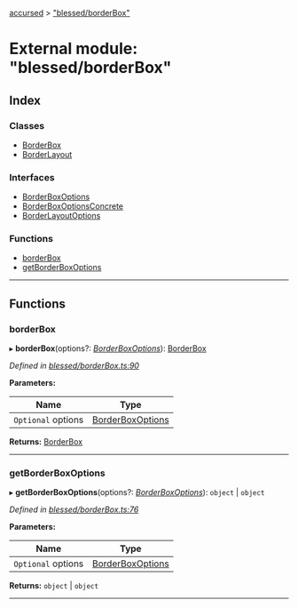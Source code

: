 [accursed](../README.md) > ["blessed/borderBox"](../modules/_blessed_borderbox_.md)

# External module: "blessed/borderBox"

## Index

### Classes

* [BorderBox](../classes/_blessed_borderbox_.borderbox.md)
* [BorderLayout](../classes/_blessed_borderbox_.borderlayout.md)

### Interfaces

* [BorderBoxOptions](../interfaces/_blessed_borderbox_.borderboxoptions.md)
* [BorderBoxOptionsConcrete](../interfaces/_blessed_borderbox_.borderboxoptionsconcrete.md)
* [BorderLayoutOptions](../interfaces/_blessed_borderbox_.borderlayoutoptions.md)

### Functions

* [borderBox](_blessed_borderbox_.md#borderbox-1)
* [getBorderBoxOptions](_blessed_borderbox_.md#getborderboxoptions)

---

## Functions

<a id="borderbox-1"></a>

###  borderBox

▸ **borderBox**(options?: *[BorderBoxOptions](../interfaces/_blessed_borderbox_.borderboxoptions.md)*): [BorderBox](../classes/_blessed_borderbox_.borderbox.md)

*Defined in [blessed/borderBox.ts:90](https://github.com/cancerberoSgx/accursed/blob/978b980/src/blessed/borderBox.ts#L90)*

**Parameters:**

| Name | Type |
| ------ | ------ |
| `Optional` options | [BorderBoxOptions](../interfaces/_blessed_borderbox_.borderboxoptions.md) |

**Returns:** [BorderBox](../classes/_blessed_borderbox_.borderbox.md)

___
<a id="getborderboxoptions"></a>

###  getBorderBoxOptions

▸ **getBorderBoxOptions**(options?: *[BorderBoxOptions](../interfaces/_blessed_borderbox_.borderboxoptions.md)*): `object` \| `object`

*Defined in [blessed/borderBox.ts:76](https://github.com/cancerberoSgx/accursed/blob/978b980/src/blessed/borderBox.ts#L76)*

**Parameters:**

| Name | Type |
| ------ | ------ |
| `Optional` options | [BorderBoxOptions](../interfaces/_blessed_borderbox_.borderboxoptions.md) |

**Returns:** `object` \| `object`

___

